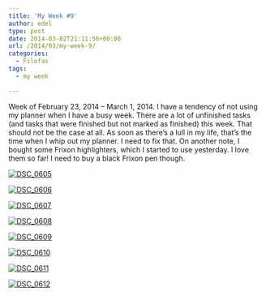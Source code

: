 ```yaml
---
title: 'My Week #9'
author: edel
type: post
date: 2014-03-02T21:11:56+00:00
url: /2014/03/my-week-9/
categories:
  - Filofax
tags:
  - my week

---
```

Week of February 23, 2014 &#8211; March 1, 2014. I have a tendency of not using my planner when I have a busy week. There are a lot of unfinished tasks (and tasks that were finished but not marked as finished) this week. That should not be the case at all. As soon as there&#8217;s a lull in my life, that&#8217;s the time when I whip out my planner. I need to fix that. On another note, I bought some Frixon highlighters, which I started to use yesterday. I love them so far! I need to buy a black Frixon pen though.

[<img src="http://scattered.me/wp-content/uploads/2014/03/DSC_0605-1024x678.jpg" alt="DSC_0605" class="img-responsive" />][1]

[<img src="http://scattered.me/wp-content/uploads/2014/03/DSC_0606-1024x678.jpg" alt="DSC_0606" class="img-responsive" />][2]

[<img src="http://scattered.me/wp-content/uploads/2014/03/DSC_0607-1024x678.jpg" alt="DSC_0607" class="img-responsive" />][3]

[<img src="http://scattered.me/wp-content/uploads/2014/03/DSC_0608-1024x678.jpg" alt="DSC_0608" class="img-responsive" />][4]

[<img src="http://scattered.me/wp-content/uploads/2014/03/DSC_0609-1024x678.jpg" alt="DSC_0609" class="img-responsive" />][5]

[<img src="http://scattered.me/wp-content/uploads/2014/03/DSC_0610-1024x678.jpg" alt="DSC_0610" class="img-responsive" />][6]

[<img src="http://scattered.me/wp-content/uploads/2014/03/DSC_0611-1024x678.jpg" alt="DSC_0611" class="img-responsive" />][7]

[<img src="http://scattered.me/wp-content/uploads/2014/03/DSC_0612-1024x678.jpg" alt="DSC_0612" class="img-responsive" />][8]

<ol class="footnote">
</ol>

 [1]: http://scattered.me/wp-content/uploads/2014/03/DSC_0605.jpg
 [2]: http://scattered.me/wp-content/uploads/2014/03/DSC_0606.jpg
 [3]: http://scattered.me/wp-content/uploads/2014/03/DSC_0607.jpg
 [4]: http://scattered.me/wp-content/uploads/2014/03/DSC_0608.jpg
 [5]: http://scattered.me/wp-content/uploads/2014/03/DSC_0609.jpg
 [6]: http://scattered.me/wp-content/uploads/2014/03/DSC_0610.jpg
 [7]: http://scattered.me/wp-content/uploads/2014/03/DSC_0611.jpg
 [8]: http://scattered.me/wp-content/uploads/2014/03/DSC_0612.jpg